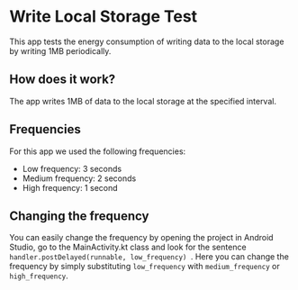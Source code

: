 # Write Local Storage Test
This app tests the energy consumption of writing data to the local storage by writing 1MB periodically.

## How does it work?
The app writes 1MB of data to the local storage at the specified interval.

## Frequencies
For this app we used the following frequencies:
* Low frequency: 3 seconds
* Medium frequency: 2 seconds
* High frequency: 1 second

## Changing the frequency
You can easily change the frequency by opening the project in Android Studio, go to the MainActivity.kt class and look for the sentence 
```handler.postDelayed(runnable, low_frequency) ```.
Here you can change the frequency by simply substituting ```low_frequency``` with ```medium_frequency``` or ```high_frequency```.

